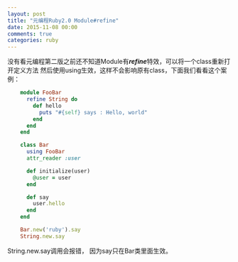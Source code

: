 ```yaml
---
layout: post
title: "元编程Ruby2.0 Module#refine"
date: 2015-11-08 00:00
comments: true
categories: ruby
---
```


没有看元编程第二版之前还不知道Module有***refine***特效，可以将一个class重新打开定义方法
然后使用using生效，这样不会影响原有class，下面我们看看这个案例：

```ruby
    module FooBar
      refine String do
        def hello
          puts "#{self} says : Hello, world"
        end
      end
    end

    class Bar
      using FooBar
      attr_reader :user

      def initialize(user)
        @user = user
      end

      def say
        user.hello
      end
    end

    Bar.new('ruby').say
    String.new.say
```

String.new.say调用会报错， 因为say只在Bar类里面生效。